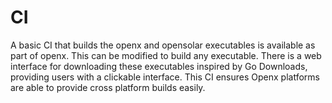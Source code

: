 # CI

A basic CI that builds the openx and opensolar executables is available as part of openx. This can be modified to build any executable. There is a web interface for downloading these executables inspired by Go Downloads, providing users with a clickable interface. This CI ensures Openx platforms are able to provide cross platform builds easily.

